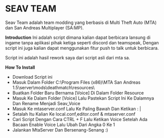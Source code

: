 # SEAV TEAM
Seav Team adalah team modding yang berbasis di Multi Theft Auto (MTA) dan San Andreas Multiplayer (SA:MP).

**Introduction**
Ini adalah script dimana kalian dapat berbicara lansung di ingame tanpa aplikasi pihak ketiga seperti discord dan teamspeak, Dengan script ini juga kalian dapat menggunakan fitur push to talk untuk berbicara.

Script ini adalah hasil rework saya dari script asli dari mta sa.

**How To Install**
- Download Script ini
- Masuk Dalam Folder C:\Program Files (x86)\MTA San Andreas 1.5\server\mods\deathmatch\resources\
- Buatkan Folder Baru Bernama [Voice] Di Dalam Folder Resource
- Masuk Ke Dalam Folder [Voice] Lalu Pastekan Script Ini Ke Dalamnya Dan Rename Menjadi Seav_Voice
- Masuk Ke mtaserver.conf Lalu Ke Paling Bawah Dan Ketikan : 
  | **<resource src="Seav_Voice" startup="1" protected="0" />**
- Setalah Itu Kalian Ke local.conf,editor.conf & mtaserver.conf 
- Cari Script Dengan Cara CTRL + F Lalu Ketikan Voice Setelah Ada Bacaan Enable Voice Lalu Ubah Dari Angka 0 Ke 1
- Jalankan MtaServer Dan Bersenang-Senang :)
